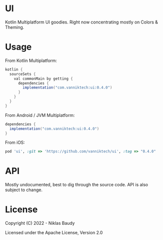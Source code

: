 UI
==

Kotlin Multiplatform UI goodies. Right now concentrating mostly on Colors & Theming.

# Usage

From Kotlin Multiplatform:

```groovy
kotlin {
  sourceSets {
    val commonMain by getting {
      dependencies {
        implementation("com.vanniktech:ui:0.4.0")
      }
    }
  }
}
```

From Android / JVM Multiplatform:

```groovy
dependencies {
  implementation("com.vanniktech:ui:0.4.0")
}
```

From iOS:

```ruby
pod 'ui', :git => 'https://github.com/vanniktech/ui', :tag => "0.4.0"
```

# API

Mostly undocumented, best to dig through the source code. API is also subject to change.

# License

Copyright (C) 2022 - Niklas Baudy

Licensed under the Apache License, Version 2.0
